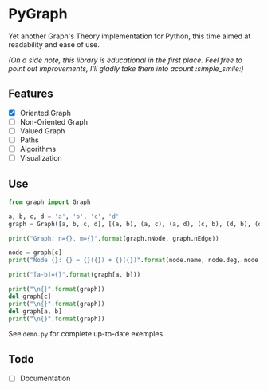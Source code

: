 # PyGraph

Yet another Graph's Theory implementation for Python, this time aimed at readability and ease of use.

_(On a side note, this library is educational in the first place. Feel free to point out improvements, I'll gladly take them into acount :simple_smile:)_

## Features
- [x] Oriented Graph
- [ ] Non-Oriented Graph
- [ ] Valued Graph
- [ ] Paths
- [ ] Algorithms
- [ ] Visualization

## Use
```Python
from graph import Graph

a, b, c, d = 'a', 'b', 'c', 'd'
graph = Graph([a, b, c, d], [(a, b), (a, c), (a, d), (c, b), (d, b), (d, c)])

print("Graph: n={}, m={}".format(graph.nNode, graph.nEdge))

node = graph[c]
print("Node {}: {} = {}({}) + {}({})".format(node.name, node.deg, node.deg_in, node.pre, node.deg_out, node.suc))

print("[a-b]={}".format(graph[a, b]))

print("\n{}".format(graph))
del graph[c]
print("\n{}".format(graph))
del graph[a, b]
print("\n{}".format(graph))
```

See `demo.py` for complete up-to-date exemples. 

## Todo
- [ ] Documentation
